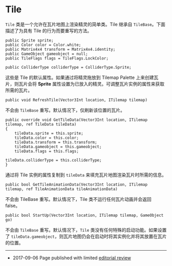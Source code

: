 # Tile

`Tile` 类是一个允许在瓦片地图上渲染精灵的简单类。Tile 继承自 `TileBase`。下面描述了为具有 Tile 的行为而要重写的方法。

```
public Sprite sprite;
public Color color = Color.white;
public Matrix4x4 transform = Matrix4x4.identity;
public GameObject gameobject = null;
public TileFlags flags = TileFlags.LockColor; 
```

```
public ColliderType colliderType = ColliderType.Sprite; 
```

这些是 Tile 的默认属性。如果通过将精灵拖放到 Tilemap Palette 上来创建瓦片，则瓦片会将 __Sprite__ 属性设置为已放入的精灵。可调整瓦片实例的属性来获取所需的瓦片。

```
public void RefreshTile(Vector3Int location, ITilemap tilemap) 
```

不会由 `TileBase` 重写。默认情况下，仅刷新该位置的瓦片。

```
public override void GetTileData(Vector3Int location, ITilemap tilemap, ref TileData tileData)
{
	tileData.sprite = this.sprite;
	tileData.color = this.color;
	tileData.transform = this.transform;
	tileData.gameobject = this.gameobject;
	tileData.flags = this.flags;

tileData.colliderType = this.colliderType;
} 
```

通过将 Tile 实例的属性复制到 `tileData` 来填充瓦片地图渲染瓦片时所需的信息。

```
public bool GetTileAnimationData(Vector3Int location, ITilemap tilemap, ref TileAnimationData tileAnimationData) 
```

不会由 TileBase 重写。默认情况下，Tile 类不运行任何瓦片动画并会返回 false。

```
public bool StartUp(Vector3Int location, ITilemap tilemap, GameObject go) 
```

不会由 `TileBase` 重写。默认情况下，`Tile` 类没有任何特殊的启动功能。如果设置了 `tileData.gameobject`，则瓦片地图仍会在启动时将其实例化并将其放置在瓦片的位置。

---

* <span class="page-edit">2017-09-06 Page published with limited [editorial review](DocumentationEditorialReview.html)
</span>

